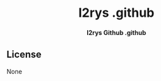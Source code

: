 <h1 align="center">I2rys .github</h1>
<h4 align="center">I2rys Github .github</h4>

## License
None
